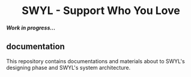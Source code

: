 <p align="center">
<br />
<h1 align="center">SWYL - Support Who You Love</h1>
<h5>Work in progress...</h5>
</p>

## documentation

This repository contains documentations and materials about to SWYL's designing phase and SWYL's system architecture.
